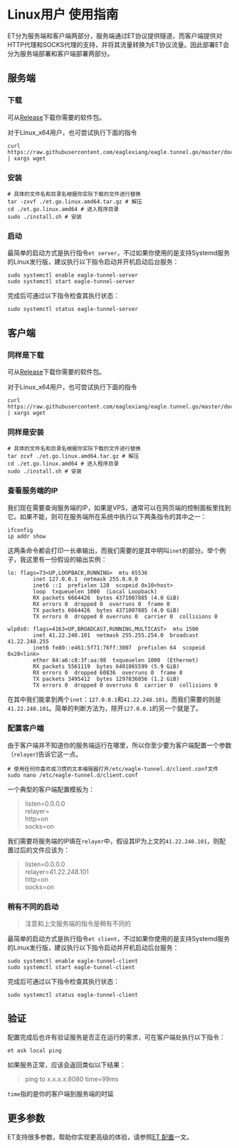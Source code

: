# Linux用户 使用指南

ET分为服务端和客户端两部分，服务端通过ET协议提供隧道，而客户端提供对HTTP代理和SOCKS代理的支持，并将其流量转换为ET协议流量。因此部署ET会分为服务端部署和客户端部署两部分。

## 服务端

### 下载

可从[Release](https://github.com/eaglexiang/eagle.tunnel.go/releases)下载你需要的软件包。

对于Linux_x64用户，也可尝试执行下面的指令

```shell
curl https://raw.githubusercontent.com/eaglexiang/eagle.tunnel.go/master/docs/latestReleases/linux64.txt | xargs wget
```

### 安装

```shell
# 具体的文件名和目录名根据你实际下载的文件进行替换
tar -zxvf ./et.go.linux.amd64.tar.gz # 解压
cd ./et.go.linux.amd64 # 进入程序目录
sudo ./install.sh # 安装
```

### 启动

最简单的启动方式是执行指令`et server`，不过如果你使用的是支持Systemd服务的Linux发行版，建议执行以下指令启动并开机启动后台服务：

```shell
sudo systemctl enable eagle-tunnel-server
sudo systemctl start eagle-tunnel-server
```

完成后可通过以下指令检查其执行状态：

```shell
sudo systemctl status eagle-tunnel-server
```

## 客户端

### 同样是下载

可从[Release](https://github.com/eaglexiang/eagle.tunnel.go/releases)下载你需要的软件包。

对于Linux_x64用户，也可尝试执行下面的指令

```shell
curl https://raw.githubusercontent.com/eaglexiang/eagle.tunnel.go/master/docs/latestReleases/linux64.txt | xargs wget
```

### 同样是安装

```shell
# 具体的文件名和目录名根据你实际下载的文件进行替换
tar zcvf ./et.go.linux.amd64.tar.gz # 解压
cd ./et.go.linux.amd64 # 进入程序目录
sudo ./install.sh # 安装
```

### 查看服务端的IP

我们现在需要查询服务端的IP，如果是VPS，通常可以在网页端的控制面板里找到它。如果不能，则可在服务端所在系统中执行以下两条指令的其中之一：

```shell
ifconfig
ip addr show
```

这两条命令都会打印一长串输出，而我们需要的是其中明叫`inet`的部分。举个例子，我这里有一份假设的输出实例：

```shell
lo: flags=73<UP,LOOPBACK,RUNNING>  mtu 65536
        inet 127.0.0.1  netmask 255.0.0.0
        inet6 ::1  prefixlen 128  scopeid 0x10<host>
        loop  txqueuelen 1000  (Local Loopback)
        RX packets 6664426  bytes 4371007885 (4.0 GiB)
        RX errors 0  dropped 0  overruns 0  frame 0
        TX packets 6664426  bytes 4371007885 (4.0 GiB)
        TX errors 0  dropped 0 overruns 0  carrier 0  collisions 0

wlp8s0: flags=4163<UP,BROADCAST,RUNNING,MULTICAST>  mtu 1500
        inet 41.22.248.101  netmask 255.255.254.0  broadcast 41.22.248.255
        inet6 fe80::e461:5f71:76ff:3007  prefixlen 64  scopeid 0x20<link>
        ether 84:a6:c8:3f:aa:98  txqueuelen 1000  (Ethernet)
        RX packets 5561119  bytes 6401865599 (5.9 GiB)
        RX errors 0  dropped 60836  overruns 0  frame 0
        TX packets 3495412  bytes 1297836856 (1.2 GiB)
        TX errors 0  dropped 0 overruns 0  carrier 0  collisions 0
```

在其中我们能拿到两个`inet`：`127.0.0.1`和`41.22.248.101`，而我们需要的则是`41.22.248.101`。简单的判断方法为，除开`127.0.0.1`的另一个就是了。

### 配置客户端

由于客户端并不知道你的服务端运行在哪里，所以你至少要为客户端配置一个参数（`relayer`)告诉它这一点。

```shell
# 使用任何你喜欢或习惯的文本编辑器打开/etc/eagle-tunnel.d/client.conf文件
sudo nano /etc/eagle-tunnel.d/client.conf
```

一个典型的客户端配置模板为：

> listen=0.0.0.0  
> relayer=  
> http=on  
> socks=on

我们需要将服务端的IP填在`relayer`中，假设其IP为上文的`41.22.248.101`，则配置过后的文件应该为：

> listen=0.0.0.0  
> relayer=41.22.248.101  
> http=on  
> socks=on

### 稍有不同的启动

> 注意和上文服务端的指令是稍有不同的

最简单的启动方式是执行指令`et client`，不过如果你使用的是支持Systemd服务的Linux发行版，建议执行以下指令启动并开机启动后台服务：

```shell
sudo systemctl enable eagle-tunnel-client
sudo systemctl start eagle-tunnel-client
```

完成后可通过以下指令检查其执行状态：

```shell
sudo systemctl status eagle-tunnel-client
```

## 验证

配置完成后也许有验证服务是否正在运行的需求，可在客户端处执行以下指令：

```shell
et ask local ping
```

如果服务正常，应该会返回类似以下结果：

> ping to x.x.x.x:8080 time=99ms

`time`指的是你的客户端到服务端的时延

## 更多参数

ET支持很多参数，帮助你实现更高级的体验，请参照[ET 配置](/docs/config.md)一文。